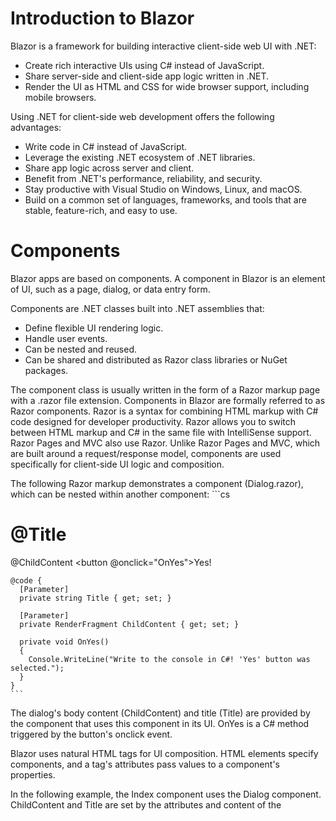 # Introduction to Blazor
Blazor is a framework for building interactive client-side web UI with .NET:
  - Create rich interactive UIs using C# instead of JavaScript.
  - Share server-side and client-side app logic written in .NET.
  - Render the UI as HTML and CSS for wide browser support, including mobile browsers.
  
Using .NET for client-side web development offers the following advantages:
  - Write code in C# instead of JavaScript.
  - Leverage the existing .NET ecosystem of .NET libraries.
  - Share app logic across server and client.
  - Benefit from .NET's performance, reliability, and security.
  - Stay productive with Visual Studio on Windows, Linux, and macOS.
  - Build on a common set of languages, frameworks, and tools that are stable, feature-rich, and easy to use.

# Components
Blazor apps are based on components. A component in Blazor is an element of UI, such as a page, dialog, or data entry form.

Components are .NET classes built into .NET assemblies that:
  - Define flexible UI rendering logic.
  - Handle user events.
  - Can be nested and reused.
  - Can be shared and distributed as Razor class libraries or NuGet packages.

The component class is usually written in the form of a Razor markup page with a .razor file extension. Components in Blazor are formally referred to as Razor components. Razor is a syntax for combining HTML markup with C# code designed for developer productivity. Razor allows you to switch between HTML markup and C# in the same file with IntelliSense support. Razor Pages and MVC also use Razor. Unlike Razor Pages and MVC, which are built around a request/response model, components are used specifically for client-side UI logic and composition.

The following Razor markup demonstrates a component (Dialog.razor), which can be nested within another component:
    ```cs
    <div>
      <h1>@Title</h1>
      @ChildContent
      <button @onclick="OnYes">Yes!</button>
    </div>

    @code {
      [Parameter]
      private string Title { get; set; }
      
      [Parameter]
      private RenderFragment ChildContent { get; set; }
      
      private void OnYes()
      {
        Console.WriteLine("Write to the console in C#! 'Yes' button was selected.");
      }
    }
    ```
    
The dialog's body content (ChildContent) and title (Title) are provided by the component that uses this component in its UI. OnYes is a C# method triggered by the button's onclick event.

Blazor uses natural HTML tags for UI composition. HTML elements specify components, and a tag's attributes pass values to a component's properties.

In the following example, the Index component uses the Dialog component. ChildContent and Title are set by the attributes and content of the <Dialog> element.

Index.razor:
  ```cs
  @page "/"
  <h1>Hello, world!</h1>
  
  Welcome to your new app.
  
  <Dialog Title="Blazor">
    Do you want to <i>learn more</i> about Blazor?
  </Dialog>
  ```
  
The dialog is rendered when the parent (Index.razor) is accessed in a browser:
<img src="index/_static/dialog.png?view=aspnetcore-3.0" alt="Dialog component rendered in the browser" data-linktype="relative-path" class="x-hidden-focus">

When this component is used in the app, IntelliSense in Visual Studio and Visual Studio Code speeds development with syntax and parameter completion.

Components render into an in-memory representation of the browser's Document Object Model (DOM) called a render tree, which is used to update the UI in a flexible and efficient way.
# Blazor client-side

# Blazor server-side

# JavaScript interop

# Code sharing and .NET Standard
